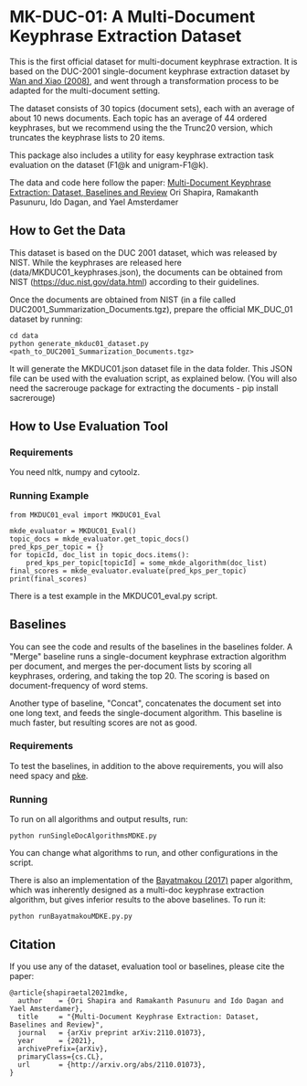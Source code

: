 # MK-DUC-01: A Multi-Document Keyphrase Extraction Dataset

This is the first official dataset for multi-document keyphrase extraction. It is based on the DUC-2001 single-document keyphrase extraction dataset by [Wan and Xiao (2008)](http://www.aclweb.org/anthology/C08-1122.pdf), and went through a transformation process to be adapted for the multi-document setting.

The dataset consists of 30 topics (document sets), each with an average of about 10 news documents. Each topic has an average of 44 ordered keyphrases, but we recommend using the the Trunc20 version, which truncates the keyphrase lists to 20 items.

This package also includes a utility for easy keyphrase extraction task evaluation on the dataset (F1@k and unigram-F1@k).

The data and code here follow the paper:
[Multi-Document Keyphrase Extraction: Dataset, Baselines and Review](https://arxiv.org/pdf/2110.01073.pdf)
Ori Shapira, Ramakanth Pasunuru, Ido Dagan, and Yael Amsterdamer

## How to Get the Data

This dataset is based on the DUC 2001 dataset, which was released by NIST. While the keyphrases are released here (data/MKDUC01_keyphrases.json), the documents can be obtained from NIST (https://duc.nist.gov/data.html) according to their guidelines.

Once the documents are obtained from NIST (in a file called DUC2001_Summarization_Documents.tgz), prepare the official MK_DUC_01 dataset by running:
```
cd data
python generate_mkduc01_dataset.py <path_to_DUC2001_Summarization_Documents.tgz>
```
It will generate the MKDUC01.json dataset file in the data folder. This JSON file can be used with the evaluation script, as explained below.
(You will also need the sacrerouge package for extracting the documents - pip install sacrerouge)


## How to Use Evaluation Tool

### Requirements
You need nltk, numpy and cytoolz.

### Running Example

```
from MKDUC01_eval import MKDUC01_Eval

mkde_evaluator = MKDUC01_Eval()
topic_docs = mkde_evaluator.get_topic_docs()
pred_kps_per_topic = {}
for topicId, doc_list in topic_docs.items():
    pred_kps_per_topic[topicId] = some_mkde_algorithm(doc_list)
final_scores = mkde_evaluator.evaluate(pred_kps_per_topic)
print(final_scores)
```
There is a test example in the MKDUC01_eval.py script.

## Baselines

You can see the code and results of the baselines in the baselines folder. A "Merge" baseline runs a single-document keyphrase extraction algorithm per document, and merges the per-document lists by scoring all keyphrases, ordering, and taking the top 20. The scoring is based on document-frequency of word stems.

Another type of baseline, "Concat", concatenates the document set into one long text, and feeds the single-document algorithm. This baseline is much faster, but resulting scores are not as good.

### Requirements
To test the baselines, in addition to the above requirements, you will also need spacy and [pke](https://github.com/boudinfl/pke).

### Running
To run on all algorithms and output results, run:
```
python runSingleDocAlgorithmsMDKE.py
```
You can change what algorithms to run, and other configurations in the script.

There is also an implementation of the [Bayatmakou (2017)](https://ieeexplore.ieee.org/document/8515121) paper algorithm, which was inherently designed as a multi-doc keyphrase extraction algorithm, but gives inferior results to the above baselines. To run it:
```
python runBayatmakouMDKE.py.py
```

## Citation

If you use any of the dataset, evaluation tool or baselines, please cite the paper:
```
@article{shapiraetal2021mdke,
  author    = {Ori Shapira and Ramakanth Pasunuru and Ido Dagan and Yael Amsterdamer},
  title     = "{Multi-Document Keyphrase Extraction: Dataset, Baselines and Review}", 
  journal   = {arXiv preprint arXiv:2110.01073},
  year      = {2021},
  archivePrefix={arXiv},
  primaryClass={cs.CL},
  url       = {http://arxiv.org/abs/2110.01073},
}
```
